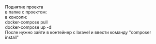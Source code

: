 Поднятие проекта <br>
в папке с проектом:<br>
в консоли: <br>
docker-compose pull<br>
docker-compose up -d<br>
После нужно зайти в контейнер с laravel и ввести команду "composer install"
